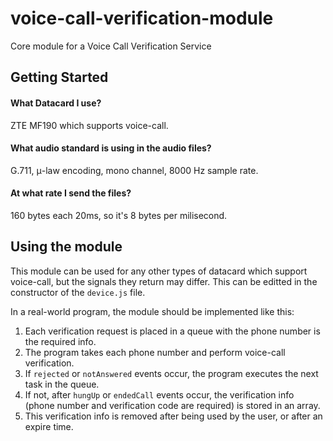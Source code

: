 # voice-call-verification-module
Core module for a Voice Call Verification Service

## Getting Started
#### What Datacard I use?
ZTE MF190 which supports voice-call.

#### What audio standard is using in the audio files?
G.711, μ-law encoding, mono channel, 8000 Hz sample rate.

#### At what rate I send the files?
160 bytes each 20ms, so it's 8 bytes per milisecond.

## Using the module
This module can be used for any other types of datacard which support voice-call, but the signals they return may differ. This can be editted in the constructor of the `device.js` file.

In a real-world program, the module should be implemented like this:
1. Each verification request is placed in a queue with the phone number is the required info.
2. The program takes each phone number and perform voice-call verification.
3. If `rejected` or `notAnswered` events occur, the program executes the next task in the queue.
4. If not, after `hungUp` or `endedCall` events occur, the verification info (phone number and verification code are required) is stored in an array.
5. This verification info is removed after being used by the user, or after an expire time.
